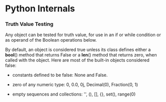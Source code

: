 # Python Internals

### Truth Value Testing
Any object can be tested for truth value, for use in an if or while condition or as operand of the Boolean operations below.

By default, an object is considered true unless its class defines either a __bool__() method that returns False or a __len__() method that returns zero, when called with the object.  Here are most of the built-in objects considered false:

* constants defined to be false: None and False.

* zero of any numeric type: 0, 0.0, 0j, Decimal(0), Fraction(0, 1)

* empty sequences and collections: '', (), [], {}, set(), range(0)
